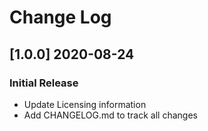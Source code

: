 # Change Log

## [1.0.0] 2020-08-24
### Initial Release

- Update Licensing information
- Add CHANGELOG.md to track all changes
